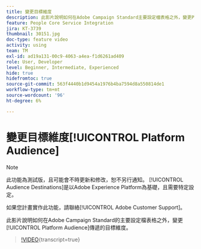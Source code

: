 ```yaml
---
title: 變更目標維度
description: 此影片說明如何在Adobe Campaign Standard主要設定檔表格之外，變更Platform對象傳送作業的定位維度。
feature: People Core Service Integration
jira: KT-3739
thumbnail: 30151.jpg
doc-type: feature video
activity: using
team: TM
exl-id: ad19a131-00c9-4063-a4ea-f1d6261ad409
role: User, Developer
level: Beginner, Intermediate, Experienced
hide: true
hidefromtoc: true
source-git-commit: 563f4440b1d9454a1976b4ba7594d8a550814de1
workflow-type: tm+mt
source-wordcount: '96'
ht-degree: 6%

---
```


# 變更目標維度[!UICONTROL Platform Audience]

>[!NOTE]
>
>此功能為測試版，且可能會不時更新和修改，恕不另行通知。 [!UICONTROL Audience Destinations]是以Adobe Experience Platform為基礎，且需要特定設定。
>
>如果您計畫實作此功能，請聯絡[!UICONTROL Adobe Customer Support]。

此影片說明如何在Adobe Campaign Standard的主要設定檔表格之外，變更[!UICONTROL Platform Audience]傳遞的目標維度。

>[!VIDEO](https://video.tv.adobe.com/v/30151?learn=on){transcript=true}
